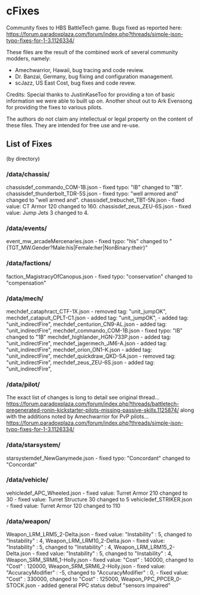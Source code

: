 # cFixes
Community fixes to HBS BattleTech game.
Bugs fixed as reported here:
https://forum.paradoxplaza.com/forum/index.php?threads/simple-json-typo-fixes-for-1-3.1126334/

These files are the result of the combined work of several community modders, namely:

- Amechwarrior, Hawaii, bug tracing and code review.
- Dr. Banzai, Germany, bug fixing and configuration management.
- scJazz, US East Cost, bug fixes and code revew.

Credits:
Special thanks to JustinKaseToo for providing a ton of basic information we were able to built up on.
Another shout out to Ark Evensong for providing the fixes to various pilots.

The authors do not claim any intellectual or legal property on the content of these files. 
They are intended for free use and re-use.

## List of Fixes
(by directory)

### /data/chassis/
chassisdef_commando_COM-1B.json - fixed typo: "IB" changed to "1B".
chassisdef_thunderbolt_TDR-5S.json - fixed typo: "well armored and" changed to "well armed and".
chassisdef_trebuchet_TBT-5N.json - fixed value: CT Armor 120 changed to 160.
chassisdef_zeus_ZEU-6S.json - fixed value: Jump Jets 3 changed to 4.

### /data/events/
event_mw_arcadeMercenaries.json - fixed typo: "his" changed to "{TGT_MW.Gender?Male:his|Female:her|NonBinary:their}"

### /data/factions/
faction_MagistracyOfCanopus.json - fixed typo: "conservation" changed to "compensation"

### /data/mech/
mechdef_cataphract_CTF-1X.json - removed tag: "unit_jumpOK", 
mechdef_catapult_CPLT-C1.json - added tag: "unit_jumpOK", - added tag: "unit_indirectFire",
mechdef_centurion_CN9-AL.json - added tag: "unit_indirectFire",
mechdef_commando_COM-1B.json - fixed typo: "IB" changed to "1B"
mechdef_highlander_HGN-733P.json - added tag: "unit_indirectFire",
mechdef_jagermech_JM6-A.json - added tag: "unit_indirectFire",
mechdef_orion_ON1-K.json - added tag: "unit_indirectFire",
mechdef_quickdraw_QKD-5A.json - removed tag: "unit_indirectFire",
mechdef_zeus_ZEU-6S.json - added tag: "unit_indirectFire",

### /data/pilot/
The exact list of changes is long to detail see original thread...
https://forum.paradoxplaza.com/forum/index.php?threads/battletech-pregenerated-ronin-kickstarter-pilots-missing-passive-skills.1125874/
along with the additions noted by Amechwarrior for PvP pilots...
https://forum.paradoxplaza.com/forum/index.php?threads/simple-json-typo-fixes-for-1-3.1126334/

### /data/starsystem/
starsystemdef_NewGanymede.json - fixed typo: "Concordant" changed to "Concordat"

### /data/vehicle/
vehicledef_APC_Wheeled.json - fixed value: Turret Armor 210 changed to 30 - fixed value: Turret Structure 30 changed to 5
vehicledef_STRIKER.json - fixed value: Turret Armor 120 changed to 110

### /data/weapon/
Weapon_LRM_LRM5_2-Delta.json - fixed value: "Instability" : 5, changed to "Instability" : 4,
Weapon_LRM_LRM10_2-Delta.json - fixed value: "Instability" : 5, changed to "Instability" : 4,
Weapon_LRM_LRM15_2-Delta.json - fixed value: "Instability" : 5, changed to "Instability" : 4,
Weapon_SRM_SRM6_1-Holly.json - fixed value: "Cost" : 140000, changed to "Cost" : 120000,
Weapon_SRM_SRM6_2-Holly.json - fixed value: "AccuracyModifier" : -5, changed to "AccuracyModifier" : 0, - fixed value: "Cost" : 330000, changed to "Cost" : 125000,
Weapon_PPC_PPCER_0-STOCK.json - added general PPC status debuf "sensors impaired"
